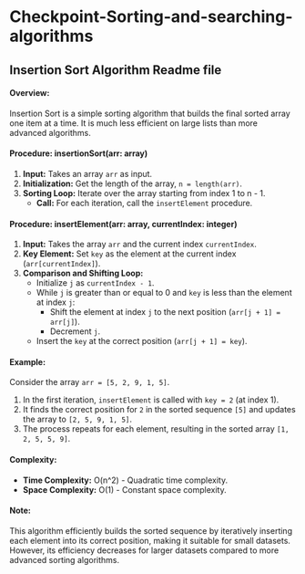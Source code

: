 # Checkpoint-Sorting-and-searching-algorithms

## Insertion Sort Algorithm Readme file

#### Overview:

Insertion Sort is a simple sorting algorithm that builds the final sorted array one item at a time. It is much less efficient on large lists than more advanced algorithms.

#### Procedure: insertionSort(arr: array)

1. **Input:** Takes an array `arr` as input.
2. **Initialization:** Get the length of the array, `n = length(arr)`.
3. **Sorting Loop:** Iterate over the array starting from index 1 to n - 1.
   - **Call:** For each iteration, call the `insertElement` procedure.

#### Procedure: insertElement(arr: array, currentIndex: integer)

1. **Input:** Takes the array `arr` and the current index `currentIndex`.
2. **Key Element:** Set `key` as the element at the current index (`arr[currentIndex]`).
3. **Comparison and Shifting Loop:**
   - Initialize `j` as `currentIndex - 1`.
   - While `j` is greater than or equal to 0 and `key` is less than the element at index `j`:
     - Shift the element at index `j` to the next position (`arr[j + 1] = arr[j]`).
     - Decrement `j`.
   - Insert the `key` at the correct position (`arr[j + 1] = key`).

#### Example:

Consider the array `arr = [5, 2, 9, 1, 5]`.

1. In the first iteration, `insertElement` is called with `key = 2` (at index 1).
2. It finds the correct position for `2` in the sorted sequence `[5]` and updates the array to `[2, 5, 9, 1, 5]`.
3. The process repeats for each element, resulting in the sorted array `[1, 2, 5, 5, 9]`.















#### Complexity:

- **Time Complexity:** O(n^2) - Quadratic time complexity.
- **Space Complexity:** O(1) - Constant space complexity.

#### Note:

This algorithm efficiently builds the sorted sequence by iteratively inserting each element into its correct position, making it suitable for small datasets. However, its efficiency decreases for larger datasets compared to more advanced sorting algorithms.
